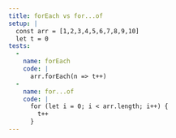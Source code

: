 ```yaml
---
title: forEach vs for...of
setup: |
  const arr = [1,2,3,4,5,6,7,8,9,10]
  let t = 0
tests:
  -
    name: forEach
    code: |
      arr.forEach(n => t++)
  -
    name: for...of
    code: |
      for (let i = 0; i < arr.length; i++) {
        t++
      }
---
```


